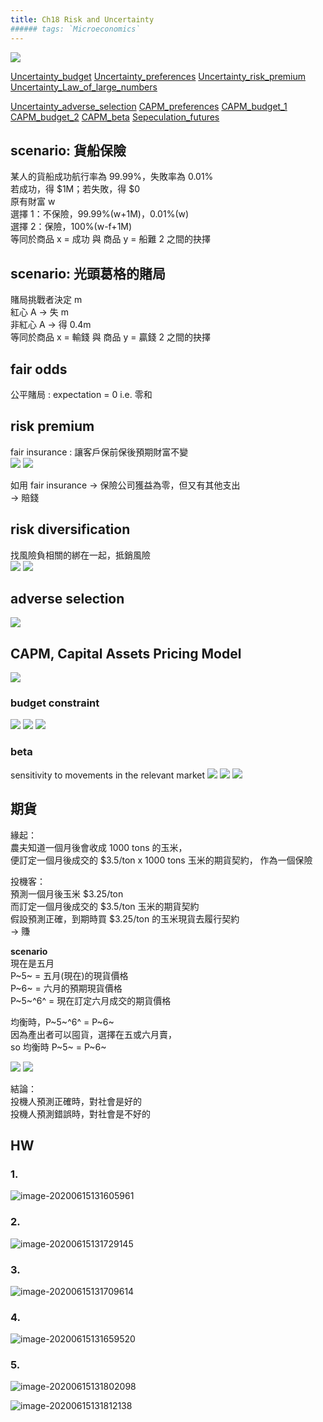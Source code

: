 ```yaml
---
title: Ch18 Risk and Uncertainty
###### tags: `Microeconomics`
---
```

![](https://i.imgur.com/jSXLMk1.png)

[Uncertainty_budget](https://drive.google.com/file/d/1QpBeDmqbnydl0Kf9clRVAXefRWLfDDb9/view)
[Uncertainty_preferences](https://drive.google.com/file/d/1AipfmmGHra3Ui_pSuG4hNssBbK8J7gvs/view)
[Uncertainty_risk_premium](https://drive.google.com/file/d/1UVXevG21RRm65iqyHruGffIEwSIdVlqB/view)
[Uncertainty_Law_of_large_numbers](https://drive.google.com/file/d/1tpNv3aCu1xQpMYLTc_irwKOx31_ugUha/view)

[Uncertainty_adverse_selection](https://drive.google.com/file/d/1MW5m7QW745SMuWxOq74g0bPx0Aawpf3g/view)
[CAPM_preferences](https://drive.google.com/file/d/1Y-EWfn5J-IckUvKpVF1Owdf_dH5DwmZt/view)
[CAPM_budget_1](https://drive.google.com/file/d/1Ve1jW-UUkwIhaJK-qccgQsbt4fhSZVY6/view)
[CAPM_budget_2](https://drive.google.com/file/d/18_-BLNak8gLQZgeV84QakNf91d4UJ6hS/view)
[CAPM_beta](https://drive.google.com/file/d/14lqt-Jv4PIMxcFux2_voGIIogJMFayy_/view)
[Sepeculation_futures](https://drive.google.com/accounts?continueUrl=https%3A//drive.google.com/open%3Fid%3D1Db65bLAtc7AbGjd6QAmqcJur7SZoquEj)

## scenario: 貨船保險

某人的貨船成功航行率為 99.99%，失敗率為 0.01%  
若成功，得 \$1M；若失敗，得 $0  
原有財富 w  
選擇 1：不保險，99.99%(w+1M)，0.01%(w)  
選擇 2：保險，100%(w-f+1M)  
等同於商品 x = 成功 與 商品 y = 船難 2 之間的抉擇

## scenario: 光頭葛格的賭局
賭局挑戰者決定 m  
紅心 A → 失 m  
非紅心 A → 得 0.4m  
等同於商品 x = 輸錢 與 商品 y = 贏錢 2 之間的抉擇

## fair odds 
公平賭局
: expectation = 0 i.e. 零和

## risk premium
<!-- ![](https://i.imgur.com/MftyvLO.png) -->
fair insurance
: 讓客戶保前保後預期財富不變  
![](https://i.imgur.com/Gqq83EZ.png)
![](https://i.imgur.com/zhAcPVb.png)

如用 fair insurance → 保險公司獲益為零，但又有其他支出  
→ 賠錢

## risk diversification
找風險負相關的綁在一起，抵銷風險  
![](https://i.imgur.com/CjEG4TN.png)
![](https://i.imgur.com/3Sz9w6p.png)

## adverse selection

![](https://i.imgur.com/5FXe116.png)

## CAPM, Capital Assets Pricing Model
![](https://i.imgur.com/P0Vk3Mw.png)

### budget constraint
![](https://i.imgur.com/z4i0Seg.png)
![](https://i.imgur.com/UcPWtT1.png)
![](https://i.imgur.com/Fk1rTDL.png)

### beta
sensitivity to movements in the relevant market
![](https://i.imgur.com/dl7ib4p.png)
![](https://i.imgur.com/h0htARK.png)
![](https://i.imgur.com/EK7LQMj.png)


## 期貨
緣起：  
農夫知道一個月後會收成 1000 tons 的玉米，  
便訂定一個月後成交的 $3.5/ton x 1000 tons 玉米的期貨契約，
作為一個保險  

投機客：  
預測一個月後玉米 $3.25/ton  
而訂定一個月後成交的 $3.5/ton 玉米的期貨契約  
假設預測正確，到期時買 $3.25/ton 的玉米現貨去履行契約  
→ 賺  

**scenario**  
現在是五月  
P~5~ = 五月(現在)的現貨價格  
P~6~ = 六月的預期現貨價格  
P~5~^6^ = 現在訂定六月成交的期貨價格  

均衡時，P~5~^6^ = P~6~  
因為產出者可以囤貨，選擇在五或六月賣，  
so 均衡時 P~5~ = P~6~  

![](https://i.imgur.com/vHatNN3.png)
![](https://i.imgur.com/XJrAmzd.png)

結論：  
投機人預測正確時，對社會是好的  
投機人預測錯誤時，對社會是不好的



## HW

### 1.

![image-20200615131605961](https://i.loli.net/2020/06/15/kCXaczESMVnAIl8.png)

### 2.

![image-20200615131729145](https://i.loli.net/2020/06/15/qDyxrmgFTNMwz4a.png)



### 3.

![image-20200615131709614](https://i.loli.net/2020/09/13/r8HCzuaWBcUfFNy.png)

### 4.

![image-20200615131659520](https://i.loli.net/2020/06/15/LAHw8DR3WJb1pke.png)

### 5.

![image-20200615131802098](https://i.loli.net/2020/09/13/kqGflSMc3omDaEp.png)

![image-20200615131812138](https://i.loli.net/2020/06/15/P8HjWpfsgYNOvXd.png)